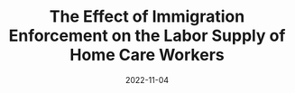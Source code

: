 ---
title: 'The Effect of Immigration Enforcement on the Labor Supply of Home Care Workers'
collection: in-progress
permalink: /in-progress/2022-immigration-home-care
excerpt: ''
date: 2022-11-04
venue: ''
paperurl: ''
submit: 0
citation: 'Kreider, Amanda R., and Rachel M. Werner. 2022. &quot;The Effect of Immigration Enforcement on the Labor Supply of Home Care Workers.&quot; In preparation. University of Pennsylvania'
---
